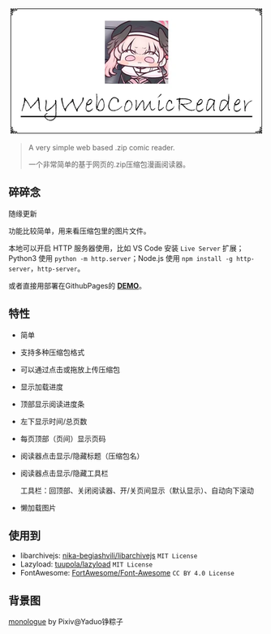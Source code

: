 <div align="center"><img src="./docs/images/header.webp"/></div>

> A very simple web based .zip comic reader.
>
> 一个非常简单的基于网页的.zip压缩包漫画阅读器。

## 碎碎念

随缘更新

功能比较简单，用来看压缩包里的图片文件。

本地可以开启 HTTP 服务器使用，比如 VS Code 安装 `Live Server` 扩展；Python3 使用 `python -m http.server`；Node.js 使用 `npm install -g http-server`，`http-server`。

或者直接用部署在GithubPages的 [**DEMO**](https://monsterhhe.github.io/MyWebComicReader)。

## 特性

- 简单

- 支持多种压缩包格式

- 可以通过点击或拖放上传压缩包

- 显示加载进度

- 顶部显示阅读进度条

- 左下显示时间/总页数

- 每页顶部（页间）显示页码

- 阅读器点击显示/隐藏标题（压缩包名）

- 阅读器点击显示/隐藏工具栏

  工具栏：回顶部、关闭阅读器、开/关页间显示（默认显示）、自动向下滚动

- 懒加载图片

## 使用到

- libarchivejs: [nika-begiashvili/libarchivejs](https://github.com/nika-begiashvili/libarchivejs) `MIT License`
- Lazyload: [tuupola/lazyload](https://github.com/tuupola/lazyload) `MIT License`
- FontAwesome: [FortAwesome/Font-Awesome](https://github.com/FortAwesome/Font-Awesome) `CC BY 4.0 License`

## 背景图

[monologue](https://www.pixiv.net/artworks/75685593) by Pixiv@Yaduo铮粽子
